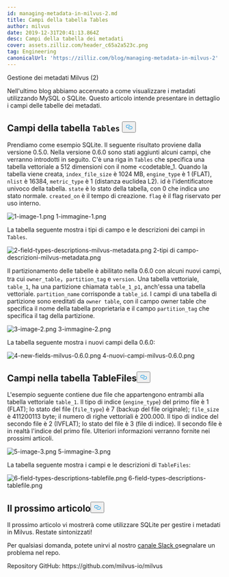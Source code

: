 ```yaml
---
id: managing-metadata-in-milvus-2.md
title: Campi della tabella Tables
author: milvus
date: 2019-12-31T20:41:13.864Z
desc: Campi della tabella dei metadati
cover: assets.zilliz.com/header_c65a2a523c.png
tag: Engineering
canonicalUrl: 'https://zilliz.com/blog/managing-metadata-in-milvus-2'
---
```

<custom-h1>Gestione dei metadati Milvus (2)</custom-h1><p>Nell'ultimo blog abbiamo accennato a come visualizzare i metadati utilizzando MySQL o SQLite. Questo articolo intende presentare in dettaglio i campi delle tabelle dei metadati.</p>
<h2 id="Fields-in-the-codeTablescode-table" class="common-anchor-header">Campi della tabella <code translate="no">Tables</code> <button data-href="#Fields-in-the-codeTablescode-table" class="anchor-icon" translate="no">
      <svg translate="no"
        aria-hidden="true"
        focusable="false"
        height="20"
        version="1.1"
        viewBox="0 0 16 16"
        width="16"
      >
        <path
          fill="#0092E4"
          fill-rule="evenodd"
          d="M4 9h1v1H4c-1.5 0-3-1.69-3-3.5S2.55 3 4 3h4c1.45 0 3 1.69 3 3.5 0 1.41-.91 2.72-2 3.25V8.59c.58-.45 1-1.27 1-2.09C10 5.22 8.98 4 8 4H4c-.98 0-2 1.22-2 2.5S3 9 4 9zm9-3h-1v1h1c1 0 2 1.22 2 2.5S13.98 12 13 12H9c-.98 0-2-1.22-2-2.5 0-.83.42-1.64 1-2.09V6.25c-1.09.53-2 1.84-2 3.25C6 11.31 7.55 13 9 13h4c1.45 0 3-1.69 3-3.5S14.5 6 13 6z"
        ></path>
      </svg>
    </button></h2><p>Prendiamo come esempio SQLite. Il seguente risultato proviene dalla versione 0.5.0. Nella versione 0.6.0 sono stati aggiunti alcuni campi, che verranno introdotti in seguito. C'è una riga in <code translate="no">Tables</code> che specifica una tabella vettoriale a 512 dimensioni con il nome &lt;codetable_1</code>. Quando la tabella viene creata, <code translate="no">index_file_size</code> è 1024 MB, <code translate="no">engine_type</code> è 1 (FLAT), <code translate="no">nlist</code> è 16384, <code translate="no">metric_type</code> è 1 (distanza euclidea L2). id è l'identificatore univoco della tabella. <code translate="no">state</code> è lo stato della tabella, con 0 che indica uno stato normale. <code translate="no">created_on</code> è il tempo di creazione. <code translate="no">flag</code> è il flag riservato per uso interno.</p>
<p>
  
   <span class="img-wrapper"> <img translate="no" src="https://assets.zilliz.com/1_image_1_be4ca78ccb.png" alt="1-image-1.png" class="doc-image" id="1-image-1.png" />
   </span> <span class="img-wrapper"> <span>1-immagine-1.png</span> </span></p>
<p>La tabella seguente mostra i tipi di campo e le descrizioni dei campi in <code translate="no">Tables</code>.</p>
<p>
  
   <span class="img-wrapper"> <img translate="no" src="https://assets.zilliz.com/2_field_types_descriptions_milvus_metadata_d0b068c413.png" alt="2-field-types-descriptions-milvus-metadata.png" class="doc-image" id="2-field-types-descriptions-milvus-metadata.png" />
   </span> <span class="img-wrapper"> <span>2-tipi di campo-descrizioni-milvus-metadata.png</span> </span></p>
<p>Il partizionamento delle tabelle è abilitato nella 0.6.0 con alcuni nuovi campi, tra cui <code translate="no">owner_table</code>，<code translate="no">partition_tag</code> e <code translate="no">version</code>. Una tabella vettoriale, <code translate="no">table_1</code>, ha una partizione chiamata <code translate="no">table_1_p1</code>, anch'essa una tabella vettoriale. <code translate="no">partition_name</code> corrisponde a <code translate="no">table_id</code>. I campi di una tabella di partizione sono ereditati da <code translate="no">owner table</code>, con il campo owner table che specifica il nome della tabella proprietaria e il campo <code translate="no">partition_tag</code> che specifica il tag della partizione.</p>
<p>
  
   <span class="img-wrapper"> <img translate="no" src="https://assets.zilliz.com/3_image_2_a2a8bbc9ae.png" alt="3-image-2.png" class="doc-image" id="3-image-2.png" />
   </span> <span class="img-wrapper"> <span>3-immagine-2.png</span> </span></p>
<p>La tabella seguente mostra i nuovi campi della 0.6.0:</p>
<p>
  
   <span class="img-wrapper"> <img translate="no" src="https://assets.zilliz.com/4_new_fields_milvus_0_6_0_bb82bfaadf.png" alt="4-new-fields-milvus-0.6.0.png" class="doc-image" id="4-new-fields-milvus-0.6.0.png" />
   </span> <span class="img-wrapper"> <span>4-nuovi-campi-milvus-0.6.0.png</span> </span></p>
<h2 id="Fields-in-the-TableFiles-table" class="common-anchor-header">Campi nella tabella TableFiles<button data-href="#Fields-in-the-TableFiles-table" class="anchor-icon" translate="no">
      <svg translate="no"
        aria-hidden="true"
        focusable="false"
        height="20"
        version="1.1"
        viewBox="0 0 16 16"
        width="16"
      >
        <path
          fill="#0092E4"
          fill-rule="evenodd"
          d="M4 9h1v1H4c-1.5 0-3-1.69-3-3.5S2.55 3 4 3h4c1.45 0 3 1.69 3 3.5 0 1.41-.91 2.72-2 3.25V8.59c.58-.45 1-1.27 1-2.09C10 5.22 8.98 4 8 4H4c-.98 0-2 1.22-2 2.5S3 9 4 9zm9-3h-1v1h1c1 0 2 1.22 2 2.5S13.98 12 13 12H9c-.98 0-2-1.22-2-2.5 0-.83.42-1.64 1-2.09V6.25c-1.09.53-2 1.84-2 3.25C6 11.31 7.55 13 9 13h4c1.45 0 3-1.69 3-3.5S14.5 6 13 6z"
        ></path>
      </svg>
    </button></h2><p>L'esempio seguente contiene due file che appartengono entrambi alla tabella vettoriale <code translate="no">table_1</code>. Il tipo di indice (<code translate="no">engine_type</code>) del primo file è 1 (FLAT); lo stato del file (<code translate="no">file_type</code>) è 7 (backup del file originale); <code translate="no">file_size</code> è 411200113 byte; il numero di righe vettoriali è 200.000. Il tipo di indice del secondo file è 2 (IVFLAT); lo stato del file è 3 (file di indice). Il secondo file è in realtà l'indice del primo file. Ulteriori informazioni verranno fornite nei prossimi articoli.</p>
<p>
  
   <span class="img-wrapper"> <img translate="no" src="https://assets.zilliz.com/5_image_3_5e22c937ed.png" alt="5-image-3.png" class="doc-image" id="5-image-3.png" />
   </span> <span class="img-wrapper"> <span>5-immagine-3.png</span> </span></p>
<p>La tabella seguente mostra i campi e le descrizioni di <code translate="no">TableFiles</code>:</p>
<p>
  
   <span class="img-wrapper"> <img translate="no" src="https://assets.zilliz.com/6_field_types_descriptions_tablefile_7a7b57d715.png" alt="6-field-types-descriptions-tablefile.png" class="doc-image" id="6-field-types-descriptions-tablefile.png" />
   </span> <span class="img-wrapper"> <span>6-field-types-descriptions-tablefile.png</span> </span></p>
<h2 id="What’s-coming-next" class="common-anchor-header">Il prossimo articolo<button data-href="#What’s-coming-next" class="anchor-icon" translate="no">
      <svg translate="no"
        aria-hidden="true"
        focusable="false"
        height="20"
        version="1.1"
        viewBox="0 0 16 16"
        width="16"
      >
        <path
          fill="#0092E4"
          fill-rule="evenodd"
          d="M4 9h1v1H4c-1.5 0-3-1.69-3-3.5S2.55 3 4 3h4c1.45 0 3 1.69 3 3.5 0 1.41-.91 2.72-2 3.25V8.59c.58-.45 1-1.27 1-2.09C10 5.22 8.98 4 8 4H4c-.98 0-2 1.22-2 2.5S3 9 4 9zm9-3h-1v1h1c1 0 2 1.22 2 2.5S13.98 12 13 12H9c-.98 0-2-1.22-2-2.5 0-.83.42-1.64 1-2.09V6.25c-1.09.53-2 1.84-2 3.25C6 11.31 7.55 13 9 13h4c1.45 0 3-1.69 3-3.5S14.5 6 13 6z"
        ></path>
      </svg>
    </button></h2><p>Il prossimo articolo vi mostrerà come utilizzare SQLite per gestire i metadati in Milvus. Restate sintonizzati!</p>
<p>Per qualsiasi domanda, potete unirvi al nostro <a href="https://join.slack.com/t/milvusio/shared_invite/enQtNzY1OTQ0NDI3NjMzLWNmYmM1NmNjOTQ5MGI5NDhhYmRhMGU5M2NhNzhhMDMzY2MzNDdlYjM5ODQ5MmE3ODFlYzU3YjJkNmVlNDQ2ZTk">canale Slack o</a>segnalare un problema nel repo.</p>
<p>Repository GitHub: https://github.com/milvus-io/milvus</p>
